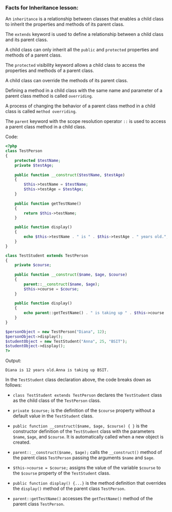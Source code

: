 ### Facts for Inheritance lesson:

An `inheritance` is a relationship between classes that enables a child class to inherit the properties and methods of its parent class.

The `extends` keyword is used to define a relationship between a child class and its parent class.

A child class can only inherit all the `public` and `protected` properties and methods of a parent class.

The `protected` visibility keyword allows a child class to access the properties and methods of a parent class.

A child class can override the methods of its parent class.

Defining a method in a child class with the same name and parameter of a parent class method is called `overriding`.

A process of changing the behavior of a parent class method in a child class is called `method overriding`.

The `parent` keyword with the scope resolution operator `::` is used to access a parent class method in a child class.

Code:

```php
<?php
class TestPerson 
{
    protected $testName;
    private $testAge;
	
    public function __construct($testName, $testAge)
    {
        $this->testName = $testName;
        $this->testAge = $testAge;
    }
	
    public function getTestName()
    {
        return $this->testName;
    }

    public function display()
    {
        echo $this->testName . " is " . $this->testAge . " years old.";
    }
}

class TestStudent extends TestPerson
{
    private $course;
	
    public function __construct($name, $age, $course)
    {
        parent::__construct($name, $age);
        $this->course = $course;
    }
	
    public function display()
    {
        echo parent::getTestName() . " is taking up " . $this->course . ".";
    }
}

$personObject = new TestPerson("Diana", 12);
$personObject->display();
$studentObject = new TestStudent("Anna", 25, "BSIT");
$studentObject->display();
?>
```

Output:
```
Diana is 12 years old.Anna is taking up BSIT.
```

In the `TestStudent` class declaration above, the code breaks down as follows:

 - `class TestStudent extends TestPerson` declares the `TestStudent` class as the child class of the `TestPerson` class.

 - `private $course;` is the definition of the `$course` property without a default value in the `TestStudent` class.

 - `public function __construct($name, $age, $course) { }` is the constructor definition of the `TestStudent` class with the parameters `$name`, `$age`, and `$course`. It is automatically called when a new object is created.

 - `parent::__construct($name, $age);` calls the `__construct()` method of the parent class `TestPerson` passing the arguments `$name` and `$age`.

 - `$this->course = $course;` assigns the value of the variable `$course` to the `$course` property of the `TestStudent` class.

 - `public function display() {...}` is the method definition that overrides the `display()` method of the parent class `TestPerson`. 

 - `parent::getTestName()` accesses the `getTestName()` method of the parent class `TestPerson`.
